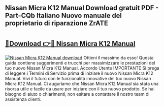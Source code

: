 ## Nissan Micra K12 Manual Download gratuit PDF - Part-CQb Italiano Nuovo manuale del proprietario di riparazione ZrATE

# <h2><a href="http://dfdxpo.blite.top/?on=Nissan+Micra+K12+Manual">🔗Download 👉🔴 Nissan Micra K12 Manual</a></h2>

[![Nissan Micra K12 Manual download](https://i.imgur.com/lujVjoI.png)](http://dfdxpo.blite.top/?on=Nissan+Micra+K12+Manual)
Ottieni il massimo da esso! Questa guida contiene suggerimenti e trucchi per massimizzare le prestazioni del tuo nuovo Nissan Micra K12 Manual. Accordo Utente IMPORTANTE Si prega di leggere i Termini di Servizio prima di iniziare il nuovo Nissan Micra K12 Manual. Vivi il futuro con le funzionalità innovative del tuo nuovo Nissan Micra K12 Manual. Ci auguriamo che Nissan Micra K12 Manual sia stata una risorsa utile e facile da usare per iniziare con il tuo nuovo prodotto. Se hai bisogno di aiuto o chiarimenti, non esitare a contattare il nostro team di assistenza clienti.
